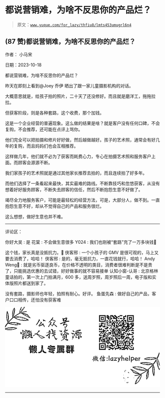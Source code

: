 # 都说营销难，为啥不反思你的产品烂？

> 原文：[`www.yuque.com/for_lazy/thfiu8/lmts453umugrl6n4`](https://www.yuque.com/for_lazy/thfiu8/lmts453umugrl6n4)

## (87 赞)都说营销难，为啥不反思你的产品烂？

作者： 小马宋

日期：2023-10-18

都说营销难，为啥不反思你的产品烂？

昨天在即刻上看到@Joey 乔伊 晒出了跟一家儿童摄影机构的对话。

大概意思就是，给孩子拍的照片，二十天了还没修好。而且就是磨洋工，拖拖拉拉。

但获客阶段，则是各种套路，这个收费，那个加钱。

这是一个企业经营的普遍现象。这么做的结果是啥？就是客户没有任何口碑，不会复购，不会推荐，还可能在点评上骂你。

他们完全可以把拍摄和修片好好做，然后越做越好。孩子的艺术照，通常会有好几年的复购，而且妈妈们也会互相推荐。

这样做几年，他们就不必为了获客而耗费心力，专心在拍摄艺术照和服务客户上面。而顾客会源源不断。

我们家孩子的艺术照就是通过其他家长推荐去拍的，而且连续拍了好多年。

而他们选择了一条看起来最快，其实最难的路线。不断靠技巧和忽悠获客，从没有想着好好服务顾客，不断失去顾客的信任，然后不断抱怨生意不好做了。

竭尽全力地服务客户，可能是最轻松的经营方法，可是，大部分人，做不到。一直抱怨生意不好，却从不觉得自己的产品和服务很烂。

这么想想，做好生意也并不难。

* * *

评论区：

你好大吴 : 是
花棠 : 不会做生意很多
Y024 : 我们也刚被“套路”充了一万多块钱🥴

这个钱，家长真是没抵抗力。🤩
侠客邢 : 一个小孩子的 GMV 是很可观的，马上又要去消费了，哈哈！
侠客邢 : 是的，毫无抵抗力，一直花钱就行，哈哈！
Andy Weng🍍 : 就是劣币驱逐良币，在价格不透明的类目，消费者很难判断是不是贵了，只能挑选优惠的去试错，好好做事的就不容易接单
认知小窗-认哥 : 北京格林童话拍的，第一次上门拍满月，600 多，送周岁照，周岁照后一周，电子版和实体版照片都送到家了。

没有套路，摄影师也年轻，拍照有耐心。好评。
鱼蛋先森 : 做好自己的产品，客户口口相传，还怕没有获客难

![](img/1c37d505930596d12a88ab23e11aa07a.png)

* * *